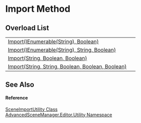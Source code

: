 # Import Method


## Overload List
<table>
<tr>
<td><a href="M_AdvancedSceneManager_Editor_Utility_SceneImportUtility_Import.md">Import(IEnumerable(String), Boolean)</a></td>
<td> </td></tr>
<tr>
<td><a href="M_AdvancedSceneManager_Editor_Utility_SceneImportUtility_Import_1.md">Import(IEnumerable(String), String, Boolean)</a></td>
<td> </td></tr>
<tr>
<td><a href="M_AdvancedSceneManager_Editor_Utility_SceneImportUtility_Import_2.md">Import(String, Boolean, Boolean)</a></td>
<td> </td></tr>
<tr>
<td><a href="M_AdvancedSceneManager_Editor_Utility_SceneImportUtility_Import_3.md">Import(String, String, Boolean, Boolean, Boolean)</a></td>
<td> </td></tr>
</table>

## See Also


#### Reference
<a href="T_AdvancedSceneManager_Editor_Utility_SceneImportUtility.md">SceneImportUtility Class</a>  
<a href="N_AdvancedSceneManager_Editor_Utility.md">AdvancedSceneManager.Editor.Utility Namespace</a>  
